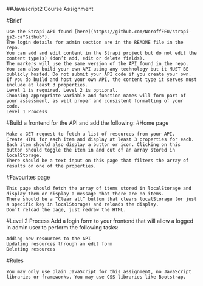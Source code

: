 ##Javascript2 Course Assignment

#Brief

    Use the Strapi API found [here](https://github.com/NoroffFEU/strapi-js2-ca"Github"). 
    The login details for admin section are in the README file in the repo.
    You can add and edit content in the Strapi project but do not edit the content type(s) (don’t add, edit or delete fields). 
    The markers will use the same version of the API found in the repo.
    You can also build your own API using any technology but it MUST BE publicly hosted. Do not submit your API code if you create your own. 
    If you do build and host your own API, the content type it serves must include at least 3 properties.
    Level 1 is required. Level 2 is optional.
    Choosing appropriate variable and function names will form part of your assessment, as will proper and consistent formatting of your code.
    Level 1 Process

#Build a frontend for the API and add the following:
#Home page

    Make a GET request to fetch a list of resources from your API.
    Create HTML for each item and display at least 3 properties for each.
    Each item should also display a button or icon. Clicking on this button should toggle the item in and out of an array stored in localStorage.
    There should be a text input on this page that filters the array of results on one of the properties.

#Favourites page

    This page should fetch the array of items stored in localStorage and display them or display a message that there are no items.
    There should be a “Clear all” button that clears localStorage (or just a specific key in localStorage) and reloads the display. 
    Don’t reload the page, just redraw the HTML.
   
#Level 2 Process
Add a login form to your frontend that will allow a logged in admin user to perform the following tasks:

    Adding new resources to the API
    Updating resources through an edit form
    Deleting resources

#Rules

    You may only use plain JavaScript for this assignment, no JavaScript libraries or frameworks. You may use CSS libraries like Bootstrap.

